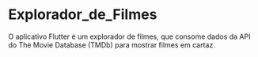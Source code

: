 # Explorador_de_Filmes
O aplicativo Flutter é um explorador de filmes, que consome dados da API do The Movie Database (TMDb) para mostrar filmes em cartaz.
